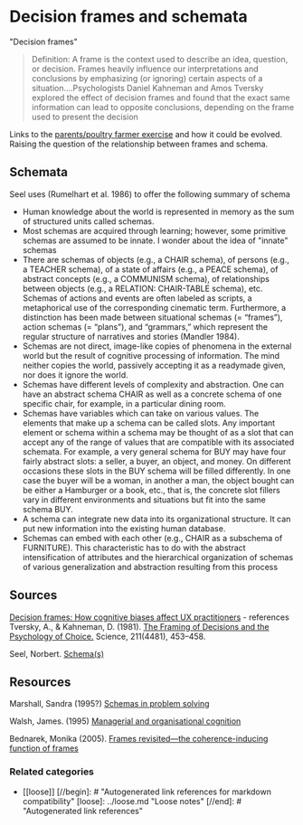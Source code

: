 # Decision frames and schemata

"Decision frames"
> Definition: A frame is the context used to describe an idea, question, or decision. Frames heavily influence our interpretations and conclusions by emphasizing (or ignoring) certain aspects of a situation....Psychologists Daniel Kahneman and Amos Tversky explored the effect of decision frames and found that the exact same information can lead to opposite conclusions, depending on the frame used to present the decision

Links to the [parents/poultry farmer exercise](http://djon.es/blog/2011/03/09/schemata-and-the-source-of-dissonance/) and how it could be evolved. Raising the question of the relationship between frames and schema.

## Schemata

Seel uses (Rumelhart et al. 1986) to offer the following summary of schema

- Human knowledge about the world is represented in memory as the sum of structured units called schemas.
- Most schemas are acquired through learning; however, some primitive schemas are assumed to be innate.
  I wonder about the idea of "innate" schemas
- There are schemas of objects (e.g., a CHAIR schema), of persons (e.g., a TEACHER schema), of a state of affairs (e.g., a PEACE schema), of abstract concepts (e.g., a COMMUNISM schema), of relationships between objects (e.g., a RELATION: CHAIR-TABLE schema), etc. Schemas of actions and events are often labeled as scripts, a metaphorical use of the corresponding cinematic term. Furthermore, a distinction has been made between situational schemas (= “frames”), action schemas (= “plans”), and “grammars,” which represent the regular structure of narratives and stories (Mandler 1984).
- Schemas are not direct, image-like copies of phenomena in the external world but the result of cognitive processing of information. The mind neither copies the world, passively accepting it as a readymade given, nor does it ignore the world.
- Schemas have different levels of complexity and abstraction. One can have an abstract schema CHAIR as well as a concrete schema of one specific chair, for example, in a particular dining room.
- Schemas have variables which can take on various values. The elements that make up a schema can be called slots. Any important element or schema within a schema may be thought of as a slot that can accept any of the range of values that are compatible with its associated schemata. For example, a very general schema for BUY may have four fairly abstract slots: a seller, a buyer, an object, and money. On different occasions these slots in the BUY schema will be filled differently. In one case the buyer will be a woman, in another a man, the object bought can be either a Hamburger or a book, etc., that is, the concrete slot fillers vary in different environments and situations but fit into the same schema BUY.
- A schema can integrate new data into its organizational structure. It can put new information into the existing human database.
- Schemas can embed with each other (e.g., CHAIR as a subschema of FURNITURE). This characteristic has to do with the abstract intensification of attributes and the hierarchical organization of schemas of various generalization and abstraction resulting from this process

## Sources

[Decision frames: How cognitive biases affect UX practitioners](https://www.nngroup.com/articles/decision-framing-cognitive-bias-ux-pros/) - references Tversky, A., & Kahneman, D. (1981). [The Framing of Decisions and the Psychology of Choice.](http://www.jstor.org/stable/168585) Science, 211(4481), 453–458.

Seel, Norbert. [Schema(s)](http://link.springer.com/referenceworkentry/10.1007%2F978-1-4419-1428-6_3)

## Resources

Marshall, Sandra (1995?) [Schemas in problem solving](https://books.google.com.au/books?hl=en&lr=&id=iKSYrsXe6f0C&oi=fnd&pg=PP1&dq=Schemas+Frames+Scripts&ots=AziE_uZYer&sig=WCfSEp0_ZPTFICkU1nFXRA7KoQw#v=onepage&q=Schemas%20Frames%20Scripts&f=false)

Walsh, James. (1995) [Managerial and organisational cognition](http://web.b.ebscohost.com.ezproxy.usq.edu.au/ehost/detail/detail?sid=c04ec402-55d6-41b5-b42a-c3c96ea3b1d7%40sessionmgr120&vid=0&hid=125&bdata=JnNpdGU9ZWhvc3QtbGl2ZQ%3d%3d#AN=4435495&db=bsu)

Bednarek, Monika (2005). [Frames revisited—the coherence-inducing function of frames](http://www.sciencedirect.com.ezproxy.usq.edu.au/science/article/pii/S0378216604002243)

### Related categories

- [[loose]]
[//begin]: # "Autogenerated link references for markdown compatibility"
[loose]: ../loose.md "Loose notes"
[//end]: # "Autogenerated link references"